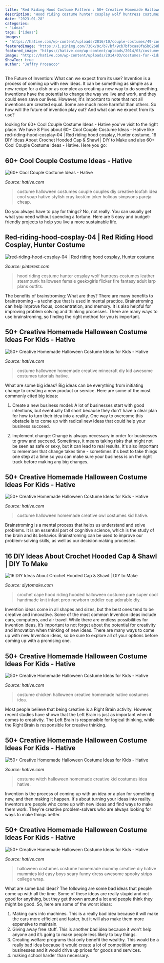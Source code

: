 ```yaml
---
title: "Red Riding Hood Costume Pattern : 50+ Creative Homemade Halloween Costume Ideas For Kids"
description: "Hood riding costume hunter cosplay wolf huntress costumes leather steampunk halloween female geekxgirls flicker fire fantasy adult larp plans outfits"
date: "2023-01-28"
categories:
- "ideas"
tags: ["ideas"]
images:
- "https://hative.com/wp-content/uploads/2016/10/couple-costumes/49-couple-costume-ideas.jpg"
featuredImage: "https://i.pinimg.com/736x/9c/b7/bf/9cb7bfbcaa0fa5b6268bae00cf3a9de4.jpg"
featured_image: "https://hative.com/wp-content/uploads/2014/03/costumes-for-kids/37-little-mummies-kid-costume.jpg"
image: "https://hative.com/wp-content/uploads/2014/03/costumes-for-kids/18-owl-kid-costume-idea.jpg"
ShowToc: true
author: "Jeffry Prosacco"
---
```



The Future of Invention: What can we expect from its use?
Invention is a process of coming up with new ideas. It can be something as simple as a new recipe for a dish or as complex as creating a new way to do something. Inventions have the potential to change the way we live and work, and they could even save our lives. However, it's important to note that not all inventions are created equal. Some are much more harmful than others. So how will the future of invention play out? And what can we expect from its use?

	

		
looking for 60+ Cool Couple Costume Ideas - Hative you've visit to the right place. We have 8 Pics about 60+ Cool Couple Costume Ideas - Hative like red-riding-hood-cosplay-04 | Red riding hood cosplay, Hunter costume, 16 DIY Ideas About Crochet Hooded Cap &amp; Shawl | DIY to Make and also 60+ Cool Couple Costume Ideas - Hative. Here you go:
		
    
## 60+ Cool Couple Costume Ideas - Hative

<img loading=lazy src="https://hative.com/wp-content/uploads/2016/10/couple-costumes/49-couple-costume-ideas.jpg" onerror="this.onerror=null;this.src='https://tse4.mm.bing.net/th?id=OIP.Ih4_uJGrr_tMRQysjKTTAwHaJ6&amp;pid=15.1';" alt="60+ Cool Couple Costume Ideas - Hative">

_Source: hative.com_

>costume halloween costumes couple couples diy creative loofah idea cool soap hative stylish cray kostüm joker holiday simpsons pareja cheap. 

	

Do you always have to pay for things? No, not really. You can usually get what you need without spending a fortune. Here are 5 easy and budget-friendly projects to help you live a more sustainable life.

    
## Red-riding-hood-cosplay-04 | Red Riding Hood Cosplay, Hunter Costume

<img loading=lazy src="https://i.pinimg.com/736x/9c/b7/bf/9cb7bfbcaa0fa5b6268bae00cf3a9de4.jpg" onerror="this.onerror=null;this.src='https://tse4.mm.bing.net/th?id=OIP.XyKfOYCo2SFs3LZiG0V7pQHaLL&amp;pid=15.1';" alt="red-riding-hood-cosplay-04 | Red riding hood cosplay, Hunter costume">

_Source: pinterest.com_

>hood riding costume hunter cosplay wolf huntress costumes leather steampunk halloween female geekxgirls flicker fire fantasy adult larp plans outfits. 

	

The benefits of brainstroming: What are they?
There are many benefits to brainstroming – a technique that is used in mental practice. Brainstroming can help improve focus, concentration, and memory. It is also helpful for improving problem solving and thinking processes. There are many ways to use brainstroming, so finding the right method for you is important.

    
## 50+ Creative Homemade Halloween Costume Ideas For Kids - Hative

<img loading=lazy src="https://hative.com/wp-content/uploads/2014/03/costumes-for-kids/11-minecraft-for-kid-costume.jpg" onerror="this.onerror=null;this.src='https://tse1.mm.bing.net/th?id=OIP.5cAcvxbCAyjoVWuqE0CxHgHaJ4&amp;pid=15.1';" alt="50+ Creative Homemade Halloween Costume Ideas for Kids - Hative">

_Source: hative.com_

>costume halloween homemade creative minecraft diy kid awesome costumes tutorials hative. 

	

What are some big ideas?
Big ideas can be everything from initiating change to creating a new product or service. Here are some of the most commonly cited big ideas:
1. Create a new business model: A lot of businesses start with good intentions, but eventually fall short because they don't have a clear plan for how to turn their idea into a reality. One way to overcome this obstacle is to come up with radical new ideas that could help your business succeed.

2. Implement change: Change is always necessary in order for businesses to grow and succeed. Sometimes, it means taking risks that might not be seen as safe or sexy, but it can lead to real results. It's also important to remember that change takes time - sometimes it's best to take things one step at a time so you can make sure your business is on the right track before making any big changes.


    
## 50+ Creative Homemade Halloween Costume Ideas For Kids - Hative

<img loading=lazy src="https://hative.com/wp-content/uploads/2014/03/costumes-for-kids/18-owl-kid-costume-idea.jpg" onerror="this.onerror=null;this.src='https://tse2.mm.bing.net/th?id=OIP.uDKBVpzmOvUpNl8OWDth1wHaLH&amp;pid=15.1';" alt="50+ Creative Homemade Halloween Costume Ideas for Kids - Hative">

_Source: hative.com_

>costume halloween homemade creative owl costumes kid hative. 

	

Brainstroming is a mental process that helps us understand and solve problems. It is an essential part of cognitive science, which is the study of the brain and its behavior. Brainstroming can be used to improve our problem-solving skills, as well as our decision making processes.

    
## 16 DIY Ideas About Crochet Hooded Cap &amp; Shawl | DIY To Make

<img loading=lazy src="http://www.diytomake.com/wp-content/uploads/2016/09/Red-Crochet-Hooded-Cap.jpg" onerror="this.onerror=null;this.src='https://tse2.mm.bing.net/th?id=OIP.qjOiyNMF7sfhSFkCAibhbwHaGz&amp;pid=15.1';" alt="16 DIY Ideas About Crochet Hooded Cap &amp; Shawl | DIY to Make">

_Source: diytomake.com_

>crochet cape hood riding hooded halloween costume pure super cool handmade knit infant prop newborn toddler cap adorable diy. 

	

Invention ideas come in all shapes and sizes, but the best ones tend to be creative and innovative. Some of the most common Invention ideas include cars, computers, and air travel. While there are endless possibilities for invention ideas, it’s important to not forget about the potential for creativity and innovation when thinking of new ideas. There are many ways to come up with new Invention ideas, so be sure to explore all of your options before coming up with a promising one.

    
## 50+ Creative Homemade Halloween Costume Ideas For Kids - Hative

<img loading=lazy src="http://hative.com/wp-content/uploads/2014/03/costumes-for-kids/27-chicken-costume-idea.jpg" onerror="this.onerror=null;this.src='https://tse4.mm.bing.net/th?id=OIP.v6upLfOzh-K-OI6OloXiowHaGv&amp;pid=15.1';" alt="50+ Creative Homemade Halloween Costume Ideas for Kids - Hative">

_Source: hative.com_

>costume chicken halloween creative homemade hative costumes idea. 

	

Most people believe that being creative is a Right Brain activity. However, recent studies have shown that the Left Brain is just as important when it comes to creativity. The Left Brain is responsible for logical thinking, while the Right Brain is responsible for creative thinking.

    
## 50+ Creative Homemade Halloween Costume Ideas For Kids - Hative

<img loading=lazy src="https://hative.com/wp-content/uploads/2014/03/costumes-for-kids/17-witch-kid-costume-idea.jpg" onerror="this.onerror=null;this.src='https://tse4.mm.bing.net/th?id=OIP.yXlWKxDPCjtEfoJUtG1s9gHaM_&amp;pid=15.1';" alt="50+ Creative Homemade Halloween Costume Ideas for Kids - Hative">

_Source: hative.com_

>costume witch halloween homemade creative kid costumes idea hative. 

	

Invention is the process of coming up with an idea or a plan for something new, and then making it happen. It's about turning your ideas into reality. Inventors are people who come up with new ideas and find ways to make them work. They're creative problem-solvers who are always looking for ways to make things better.

    
## 50+ Creative Homemade Halloween Costume Ideas For Kids - Hative

<img loading=lazy src="https://hative.com/wp-content/uploads/2014/03/costumes-for-kids/37-little-mummies-kid-costume.jpg" onerror="this.onerror=null;this.src='https://tse4.mm.bing.net/th?id=OIP.38iHObS9sCB6fFogwRzqrgHaJ4&amp;pid=15.1';" alt="50+ Creative Homemade Halloween Costume Ideas for Kids - Hative">

_Source: hative.com_

>halloween costumes costume homemade mummy creative diy hative mummies kid easy boys scary funny dress awesome spooky strips college wrap. 

	

What are some bad ideas?
The following are some bad ideas that people come up with all the time. Some of these ideas are really stupid and not good for anything, but they get thrown around a lot and people think they might be good. So, here are some of the worst ideas:
1) Making cars into machines. This is a really bad idea because it will make the cars more efficient and faster, but it will also make them more expensive to maintain.
2) Giving away free stuff. This is another bad idea because it won’t help anyone and it’s going to make people less likely to buy things.
3) Creating welfare programs that only benefit the wealthy. This would be a really bad idea because it would create a lot of competition among businesses and it would drive up prices for goods and services.
4) making school harder than necessary.

